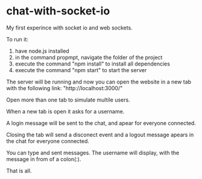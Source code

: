# chat-with-socket-io

My first experince with socket io and web sockets. 

To run it:
  1. have node.js installed
  2. in the command propmpt, navigate the folder of the project
  3. execute the command "npm install" to install all dependencies
  4. execute the command "npm start" to start the server

The server will be running and now you can open the website in a new tab with the following link: "http://localhost:3000/"

Open more than one tab to simulate multile users.

When a new tab is open it asks for a username.

A login message will be sent to the chat, and apear for everyone connected.

Closing the tab will send a disconect event and a logout message apears in the chat for everyone connected.

You can type and sent messages. The username will display, with the message in from of a colon(:).

That is all.
